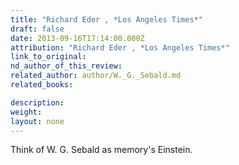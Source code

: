 ```yaml
---
title: "Richard Eder , *Los Angeles Times*"
draft: false
date: 2013-09-16T17:14:00.000Z
attribution: "Richard Eder , *Los Angeles Times*"
link_to_original:
nd_author_of_this_review:
related_author: author/W._G._Sebald.md
related_books:

description:
weight:
layout: none
---
```

Think of W. G. Sebald as memory's Einstein.

